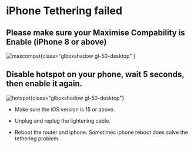 # iPhone Tethering failed

## Please make sure your **Maximise Compability** is **Enable** (iPhone 8 or above)

![maxcompat](https://static.gl-inet.com/docs/en/4/tutorials/iphone_tethering_fail/maxcompat.PNG){class="glboxshadow gl-50-desktop" }

## Disable hotspot on your phone, wait 5 seconds, then enable it again.

![hotspot](https://static.gl-inet.com/docs/en/4/tutorials/iphone_tethering_fail/hotspot.PNG){class="glboxshadow gl-50-desktop"}

* Make sure the iOS version is 15 or above.

* Unplug and replug the lightening cable.

* Reboot the router and iphone. Sometimes iphone reboot does solve the tethering problem.
